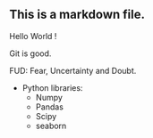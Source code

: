 ## This is a markdown file.

Hello World !

Git is good.

FUD: Fear, Uncertainty and Doubt.

* Python libraries:
    * Numpy
    * Pandas
    * Scipy
    * seaborn
    